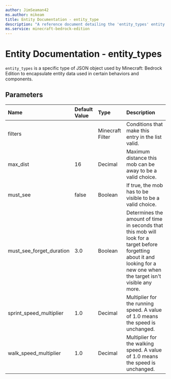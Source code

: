 ```yaml
---
author: JimSeaman42
ms.author: mikeam
title: Entity Documentation - entity_type
description: "A reference document detailing the 'entity_types' entity filter"
ms.service: minecraft-bedrock-edition
---
```


# Entity Documentation - entity_types

`entity_types` is a specific type of JSON object used by Minecraft: Bedrock Edition to encapsulate entity data used in certain behaviors and components.

## Parameters

|Name |Default Value |Type |Description |
|:-----|:--------------|:-----|:------------|
|filters | |Minecraft Filter|Conditions that make this entry in the list valid. |
|max_dist |16 |Decimal |Maximum distance this mob can be away to be a valid choice. |
|must_see |false |Boolean |If true, the mob has to be visible to be a valid choice. |
|must_see_forget_duration |3.0 | Boolean |Determines the amount of time in seconds that this mob will look for a target before forgetting about it and looking for a new one when the target isn't visible any more. |
|sprint_speed_multiplier |1.0 |Decimal |Multiplier for the running speed. A value of 1.0 means the speed is unchanged. |
|walk_speed_multiplier |1.0 |Decimal |Multiplier for the walking speed. A value of 1.0 means the speed is unchanged. |
